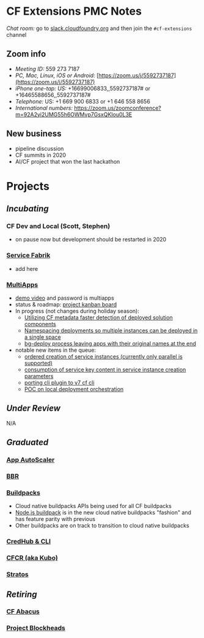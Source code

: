 # CF Extensions PMC Notes

*Chat room:* go to [slack.cloudfoundry.org](https://slack.cloudfoundry.org) and then join the `#cf-extensions` channel

## Zoom info

- *Meeting ID:* 559 273 7187
- *PC, Mac, Linux, iOS or Android:* [https://zoom.us/j/5592737187](https://zoom.us/j/5592737187)
- *iPhone one-tap: US:* +16699006833,,5592737187#  or +16465588656,,5592737187# 
- *Telephone:* US: +1 669 900 6833  or +1 646 558 8656 
- *International numbers:* https://zoom.us/zoomconference?m=92A2yi2UMG55h6OWMvp7GsxQKIou0L3E

## New business

- pipeline discussion
- CF summits in 2020
- AI/CF project that won the last hackathon

# Projects

## _Incubating_

### CF Dev and Local (Scott, Stephen)

- on pause now but development should be restarted in 2020

### [Service Fabrik](https://github.com/cloudfoundry-incubator/service-fabrik-broker)

- add here

### [MultiApps](https://github.com/cloudfoundry-incubator/multiapps-cli-plugin)
- [demo video](https://sap-my.sharepoint.com/:f:/p/dimitar_donchev/EgpFlQ-QHyBLveGkF6wxctUBRdQPUBDtHCqBJQN_80gpKA?e=YQPz54) and password is multiapps
- status & roadmap: [project kanban board](https://github.com/cloudfoundry-incubator/multiapps-cli-plugin/projects/1)
- In progress (not changes during holiday season):
  - [Utilizing CF metadata faster detection of deployed solution components](https://github.com/cloudfoundry-incubator/multiapps-cli-plugin/projects/1#card-31735006)
  - [Namespacing deployments so multiple instances can be deployed in a single space](https://github.com/cloudfoundry-incubator/multiapps-cli-plugin/projects/1#card-31735054)
  - [bg-deploy process leaving apps with their original names at the end](https://github.com/cloudfoundry-incubator/multiapps-cli-plugin/projects/1#card-31735242)
- notable new items in the queue:
  - [ordered creation of service instances (currently only parallel is supported)](https://github.com/cloudfoundry-incubator/multiapps-cli-plugin/projects/1#card-31736147)
  - [consumption of service key content in service instance creation parameters](https://github.com/cloudfoundry-incubator/multiapps-cli-plugin/projects/1#card-31735950)
  - [porting cli plugin to v7 cf cli](https://github.com/cloudfoundry-incubator/multiapps-cli-plugin/projects/1#card-31735582)
  - [POC on local deployment orchestration](https://github.com/cloudfoundry-incubator/multiapps-cli-plugin/projects/1#card-31739721)


## _Under Review_

N/A

## _Graduated_

### [App AutoScaler](https://github.com/cloudfoundry/app-autoscaler)
### [BBR](https://github.com/cloudfoundry-incubator/bosh-backup-and-restore)
### [Buildpacks](https://buildpacks.io/)
* Cloud native buildpacks APIs being used for all CF buildpacks
* [Node.js buildpack](https://github.com/cloudfoundry/nodejs-cnb) is in the new cloud native buildpacks "fashion" and has feature parity with previous
* Other buildpacks are on track to transition to cloud native buildpacks
### [CredHub & CLI](https://github.com/cloudfoundry-incubator/credhub)
### [CFCR (aka Kubo)](https://github.com/cloudfoundry-incubator/cfcr-home)
### [Stratos](https://github.com/cloudfoundry/stratos)

## _Retiring_

### [CF Abacus](https://github.com/cloudfoundry-incubator/cf-abacus)
### [Project Blockheads](https://github.com/cloudfoundry-incubator/blockhead)
